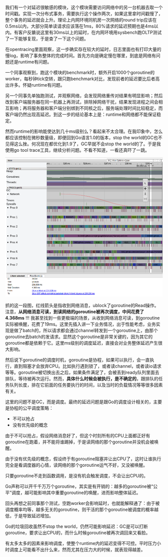 我们有一个对延迟很敏感的模块，这个模块需要访问网络中的另一台机器去取一个时间戳。实现一次分布式事务，需要执行这个操作两次，如果这里拿时间戳慢了，整个事务的延迟就会上升。理论上内网环境同机房一次网络的round trip应该在0.5ms以内，大部分简单读请求应该落在1ms，80%请求的延迟预期也是4ms以内。有客户反鐀说这里有30ms以上的延时，在内网环境用sysbench跑OLTP测试了一下能够复现，于是查了一下这个问题。

在opentracing里面观察，这一步确实存在较大的延时，日志里面也有打印大量的慢log，影响了事务整体的完成时间。首先方向是确定慢在哪里，到底是网络有问题还是runtime有问题。

一个同事观察到，跑这个模块的benchmark时，额外开启1000个goroutine的worker，每秒钟tick空转，跟只跑benchmark对比，发现前者的延迟要比后者高出许多。怀疑runtime有问题。

另一个同事先单独跑测试，并观察网络，会发现网络重传对结果有明显影响；然后改到客户端服务器在同一机器上再测试，排除掉网络干扰，结果发现进程之间会相互影响；再将服务器和客户端分别绑到不同核之后，服务端处理时间比较稳定，而客户端仍然出现高延迟。到这一步的结论基本上是：runtime和网络都不能保证稳定。

然而runtime的影响能使达到几十ms级别么？看起来不太合理。在我印象中，怎么都应该控制在微秒数量级，即便回到Go语言1.0的版本，stop the world的GC也不见得这么挫。何况现在都优化到1.9了，GC早就不会stop the world的了。于是我使用go tool trace工具，继续分析问题。不看不知道，一看还真吓了一跳。

![](static/scheduler.png)

抓的这一段图，红线箭头是指收到网络消息，ublock了goroutine的Read操作。注意，**从网络消息可读，到读网络的goroutine被再次调度，中间花费了4.368ms** !!! 我甚至找到一些更极端的场景，从收到网络消息可读，到goroutine实际被唤醒，花费了19ms。这里先插入讲一下业务情况，出于性能考虑，业务实现是做了batch的，所以请求都会通过channel转发到一个goroutine上，由那个goroutine去batch的发请求。显然这个goroutine是非常关键的，因为其它的goroutine都是依赖于它。这里ms级别的调度延迟，直接会对业务整体延迟产生很大影响。

然后说下goroutine的调度时机，goroutine是协程，如果可以执行，会一直执行，直到阻塞才会放弃CPU。比如执行遇到锁了，或者读channel，或者读io请求等等。goroutine被切换出去之后，如果条件满足了，会被丢到ready队列里面去排队，等待被再次运行。然而，**具体什么时候会被执行，是不确定的**，跟排队的任务队列长度，排在它前面的任务要执行的时间，以及当时的负载情况等等很多因素有关。

这里的问题不是GC，而是调度。最终的延迟问题是跟Go的调度设计相关的，主要是协程的公平调度策略：

* 不可以抢占
* 没有优先级的概念

由于不可以抢占，假设网络消息好了，但这个时刻所有的CPU上面都正好有goroutine在跑着，并不能将谁踢掉，于是读网络的那个goroutine并没机会被唤醒。

由于没有优先级的概念，假设终于有goroutine阻塞并让出CPU了，这时让谁执行完全是看调度器的心情，读网络的那个goroutine运气不好，又没被唤醒。

只要goroutine不走到函数调用，是没有机会触发调度，不会让出CPU的。

Go声称可以开千千万万个goroutine，其实是有开销的：越多的goroutine被“公平”调度，越可能影响其中重要goroutine的唤醒，进而影响整体延迟。

回头再想之前同事那个测试，空跑worker会影响延时，也就能解释通了：由于被调度概率均等，越多无关的goroutine，则干活的那个goroutine被调度的概率越低，于是导致延迟增加。

Go的垃圾回收虽然不stop the world，仍然可能影响延迟：GC是可以打断goroutine，要求让出CPU的，而什么时候goroutine被再次调回来又看脸。

有太多太多的因素来影响调度，使整个runtime内的延迟变得不可控。平时压力小时调度上可能看不出什么来，然而尤其在压力大的时候，就表现得越差。